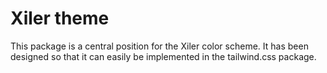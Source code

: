 # Xiler theme

This package is a central position for the Xiler color scheme. It has been designed so that it can easily be implemented in the tailwind.css package.